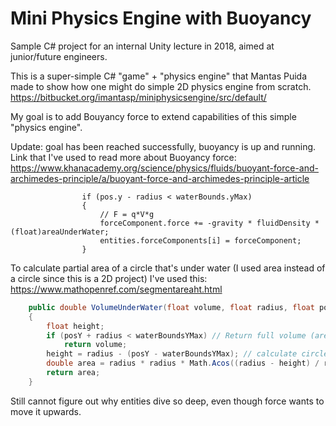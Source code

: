# Mini Physics Engine with Buoyancy

Sample C# project for an internal Unity lecture in 2018, aimed at junior/future engineers.

This is a super-simple C# "game" + "physics engine" that Mantas Puida made to show how one might do simple 2D physics engine from scratch.
https://bitbucket.org/imantasp/miniphysicsengine/src/default/

My goal is to add Bouyancy force to extend capabilities of this simple "physics engine".

Update: goal has been reached successfully, buoyancy is up and running.
Link that I've used to read more about Buoyancy force:
https://www.khanacademy.org/science/physics/fluids/buoyant-force-and-archimedes-principle/a/buoyant-force-and-archimedes-principle-article

```charp
				if (pos.y - radius < waterBounds.yMax)
				{
					// F = q*V*g
					forceComponent.force += -gravity * fluidDensity * (float)areaUnderWater;
					entities.forceComponents[i] = forceComponent;
				}
```

To calculate partial area of a circle that's under water (I used area instead of a circle since this is a 2D project) I've used this:
https://www.mathopenref.com/segmentareaht.html

```csharp 
	public double VolumeUnderWater(float volume, float radius, float posY, float waterBoundsYMax)
	{
		float height;
		if (posY + radius < waterBoundsYMax) // Return full volume (area) if water is fully submerged
			return volume;
		height = radius - (posY - waterBoundsYMax); // calculate circle's height under water
		double area = radius * radius * Math.Acos((radius - height) / radius) - (radius - height) * Math.Pow(2f * radius * height - height * height, 0.5f);
		return area;
	}
```

Still cannot figure out why entities dive so deep, even though force wants to move it upwards.